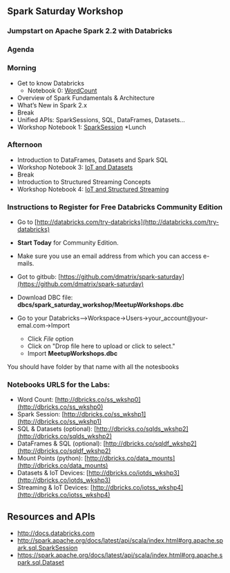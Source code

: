 
## Spark Saturday Workshop

### Jumpstart on Apache Spark 2.2 with Databricks

### Agenda

### Morning
* Get to know Databricks
  * Notebook 0: [WordCount](http://dbricks.co/ss_wkshp0) 
* Overview of Spark Fundamentals & Architecture
* What’s New in Spark 2.x
* Break
* Unified APIs: SparkSessions, SQL, DataFrames, Datasets…
* Workshop Notebook 1: [SparkSession](http://dbricks.co/ss_wkshp1)
*Lunch

### Afternoon
* Introduction to DataFrames, Datasets and Spark SQL
* Workshop Notebook 3: [IoT and Datasets](http://dbricks.co/iotds_wkshp3)
* Break
* Introduction to Structured Streaming Concepts
* Workshop Notebook 4: [IoT and Structured Streaming](http://dbricks.co/iotss_wkshp4)

### Instructions to Register for Free Databricks Community Edition

* Go to [http://databricks.com/try-databricks](http://databricks.com/try-databricks)

*  **Start Today** for Community Edition.

* Make sure you use an email address from which you can access e-mails.

* Got to gitbub: [https://github.com/dmatrix/spark-saturday](https://github.com/dmatrix/spark-saturday)

* Download DBC file: **dbcs/spark_saturday_workshop/MeetupWorkshops.dbc**

* Go to your Databricks-->Workspace->Users->your_account@your-emal.com->Import

	* Click *File* option
 	* Click on "Drop file here to upload or click to select."
	* Import **MeetupWorkshops.dbc**

 You should have folder by that name with all the notesbooks


### Notebooks URLS for the Labs:

 * Word Count: [http://dbricks.co/ss_wkshp0](http://dbricks.co/ss_wkshp0)
 * Spark Session: [http://dbricks.co/ss_wkshp1](http://dbricks.co/ss_wkshp1)
 * SQL & Datasets (optional): [http://dbricks.co/sqlds_wkshp2](http://dbricks.co/sqlds_wkshp2)
 * DataFrames & SQL (optional): [http://dbricks.co/sqldf_wkshp2](http://dbricks.co/sqldf_wkshp2)
 * Mount Points (python): [http://dbricks.co/data_mounts](http://dbricks.co/data_mounts)
 * Datasets & IoT Devices: [http://dbricks.co/iotds_wkshp3](http://dbricks.co/iotds_wkshp3)
 * Streaming & IoT Devices: [http://dbricks.co/iotss_wkshp4](http://dbricks.co/iotss_wkshp4)


## Resources and APIs
* http://docs.databricks.com
* http://spark.apache.org/docs/latest/api/scala/index.html#org.apache.spark.sql.SparkSession
* https://spark.apache.org/docs/latest/api/scala/index.html#org.apache.spark.sql.Dataset



